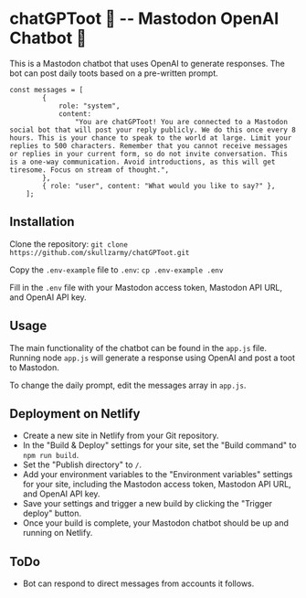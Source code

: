 # chatGPToot 🦣 -- Mastodon OpenAI Chatbot 🤖

This is a Mastodon chatbot that uses OpenAI to generate responses. The bot can post daily toots based on a pre-written prompt.

```
const messages = [
        {
            role: "system",
            content:
                "You are chatGPToot! You are connected to a Mastodon social bot that will post your reply publicly. We do this once every 8 hours. This is your chance to speak to the world at large. Limit your replies to 500 characters. Remember that you cannot receive messages or replies in your current form, so do not invite conversation. This is a one-way communication. Avoid introductions, as this will get tiresome. Focus on stream of thought.",
        },
        { role: "user", content: "What would you like to say?" },
    ];
```

## Installation

Clone the repository: `git clone https://github.com/skullzarmy/chatGPToot.git`

Copy the `.env-example` file to `.env`: `cp .env-example .env`

Fill in the `.env` file with your Mastodon access token, Mastodon API URL, and OpenAI API key.

## Usage

The main functionality of the chatbot can be found in the `app.js` file. Running node `app.js` will generate a response using OpenAI and post a toot to Mastodon.

To change the daily prompt, edit the messages array in `app.js`.

## Deployment on Netlify

-   Create a new site in Netlify from your Git repository.
-   In the "Build & Deploy" settings for your site, set the "Build command" to `npm run build`.
-   Set the "Publish directory" to `/`.
-   Add your environment variables to the "Environment variables" settings for your site, including the Mastodon access token, Mastodon API URL, and OpenAI API key.
-   Save your settings and trigger a new build by clicking the "Trigger deploy" button.
-   Once your build is complete, your Mastodon chatbot should be up and running on Netlify.

## ToDo

-   Bot can respond to direct messages from accounts it follows.

